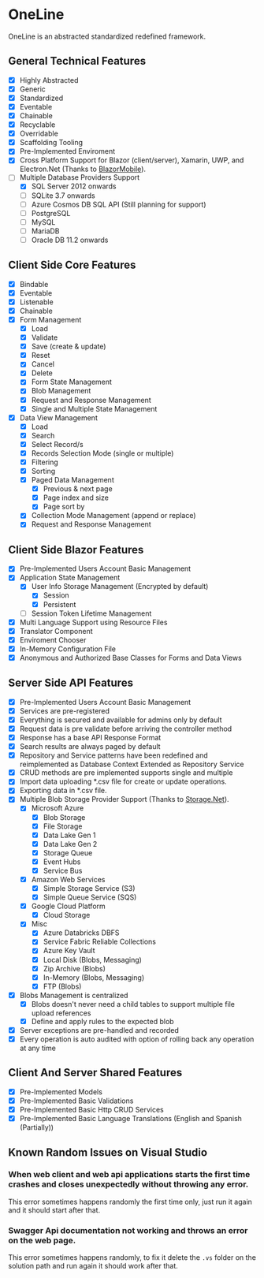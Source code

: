 # OneLine

OneLine is an abstracted standardized redefined framework.

## General Technical Features 

- [x] Highly Abstracted
- [x] Generic
- [x] Standardized
- [x] Eventable
- [x] Chainable
- [x] Recyclable
- [x] Overridable
- [x] Scaffolding Tooling
- [x] Pre-Implemented Enviroment
- [x] Cross Platform Support for Blazor (client/server), Xamarin, UWP, and Electron.Net (Thanks to [BlazorMobile](https://github.com/Daddoon/BlazorMobile)).
- [ ] Multiple Database Providers Support
  - [x] SQL Server 2012 onwards
  - [ ] SQLite 3.7 onwards
  - [ ] Azure Cosmos DB SQL API (Still planning for support)
  - [ ] PostgreSQL
  - [ ] MySQL
  - [ ] MariaDB
  - [ ] Oracle DB 11.2 onwards

## Client Side Core Features

- [x] Bindable
- [x] Eventable
- [x] Listenable
- [x] Chainable
- [x] Form Management 
  - [x] Load
  - [x] Validate
  - [x] Save (create & update)
  - [x] Reset
  - [x] Cancel
  - [x] Delete
  - [x] Form State Management
  - [x] Blob Management
  - [x] Request and Response Management
  - [x] Single and Multiple State Management  
- [x] Data View Management
  - [x] Load
  - [x] Search
  - [x] Select Record/s
  - [x] Records Selection Mode (single or multiple)
  - [x] Filtering
  - [x] Sorting
  - [x] Paged Data Management
    - [x] Previous & next page
    - [x] Page index and size
    - [x] Page sort by
  - [x] Collection Mode Management (append or replace)
  - [x] Request and Response Management
  
## Client Side Blazor Features

- [x] Pre-Implemented Users Account Basic Management
- [x] Application State Management
  - [x] User Info Storage Management (Encrypted by default)
    - [x] Session
    - [x] Persistent
  - [ ] Session Token Lifetime Management
- [x] Multi Language Support using Resource Files
- [x] Translator Component
- [x] Enviroment Chooser
- [x] In-Memory Configuration File
- [x] Anonymous and Authorized Base Classes for Forms and Data Views

## Server Side API Features
- [x] Pre-Implemented Users Account Basic Management
- [x] Services are pre-registered
- [x] Everything is secured and available for admins only by default
- [x] Request data is pre validate before arriving the controller method
- [x] Response has a base API Response Format
- [x] Search results are always paged by default
- [x] Repository and Service patterns have been redefined and reimplemented as Database Context Extended as Repository Service
- [x] CRUD methods are pre implemented supports single and multiple
- [x] Import data uploading *.csv file for create or update operations.
- [x] Exporting data in *.csv file.
- [x] Multiple Blob Storage Provider Support (Thanks to [Storage.Net](https://github.com/aloneguid/storage)).
  - [x] Microsoft Azure
    - [x] Blob Storage
    - [x] File Storage
    - [x] Data Lake Gen 1
    - [x] Data Lake Gen 2
    - [x] Storage Queue
    - [x] Event Hubs
    - [x] Service Bus
  - [x] Amazon Web Services
    - [x] Simple Storage Service (S3)
    - [x] Simple Queue Service (SQS)
  - [x] Google Cloud Platform
    - [x] Cloud Storage
  - [x] Misc
    - [x] Azure Databricks DBFS
    - [x] Service Fabric Reliable Collections
    - [x] Azure Key Vault
    - [x] Local Disk (Blobs, Messaging)
    - [x] Zip Archive (Blobs)
    - [x] In-Memory (Blobs, Messaging)
    - [x] FTP (Blobs)
- [x] Blobs Management is centralized
  - [x] Blobs doesn't never need a child tables to support multiple file upload references
  - [x] Define and apply rules to the expected blob
- [x] Server exceptions are pre-handled and recorded
- [x] Every operation is auto audited with option of rolling back any operation at any time

## Client And Server Shared Features
- [x] Pre-Implemented Models
- [x] Pre-Implemented Basic Validations
- [x] Pre-Implemented Basic Http CRUD Services
- [x] Pre-Implemented Basic Language Translations (English and Spanish (Partially))

## Known Random Issues on Visual Studio

### When web client and web api applications starts the first time crashes and closes unexpectedly without throwing any error.

This error sometimes happens randomly the first time only, just run it again and it should start after that.

### Swagger Api documentation not working and throws an error on the web page.

This error sometimes happens randomly, to fix it delete the `.vs` folder on the solution path and run again it should work after that.
